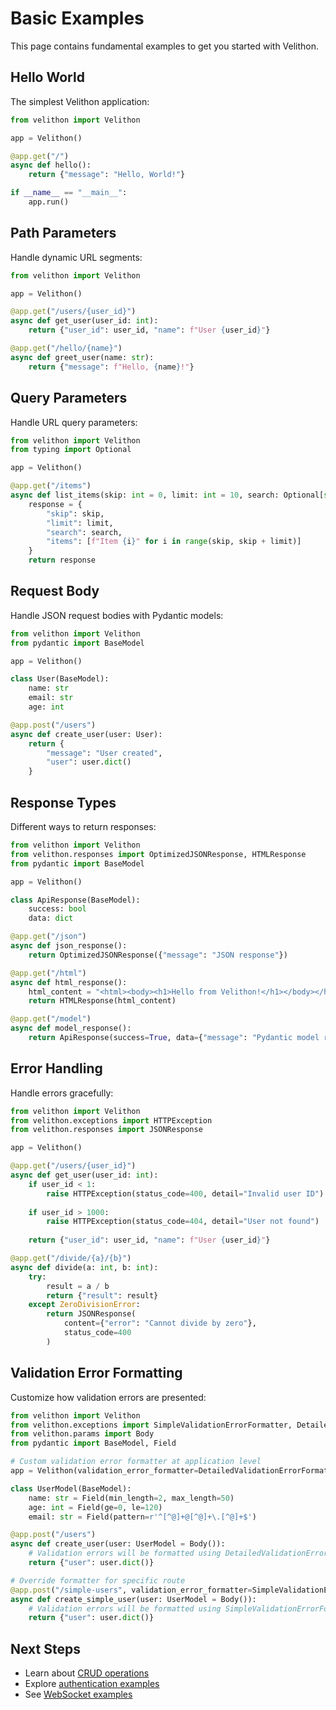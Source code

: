 # Basic Examples

This page contains fundamental examples to get you started with Velithon.

## Hello World

The simplest Velithon application:

```python
from velithon import Velithon

app = Velithon()

@app.get("/")
async def hello():
    return {"message": "Hello, World!"}

if __name__ == "__main__":
    app.run()
```

## Path Parameters

Handle dynamic URL segments:

```python
from velithon import Velithon

app = Velithon()

@app.get("/users/{user_id}")
async def get_user(user_id: int):
    return {"user_id": user_id, "name": f"User {user_id}"}

@app.get("/hello/{name}")
async def greet_user(name: str):
    return {"message": f"Hello, {name}!"}
```

## Query Parameters

Handle URL query parameters:

```python
from velithon import Velithon
from typing import Optional

app = Velithon()

@app.get("/items")
async def list_items(skip: int = 0, limit: int = 10, search: Optional[str] = None):
    response = {
        "skip": skip,
        "limit": limit,
        "search": search,
        "items": [f"Item {i}" for i in range(skip, skip + limit)]
    }
    return response
```

## Request Body

Handle JSON request bodies with Pydantic models:

```python
from velithon import Velithon
from pydantic import BaseModel

app = Velithon()

class User(BaseModel):
    name: str
    email: str
    age: int

@app.post("/users")
async def create_user(user: User):
    return {
        "message": "User created",
        "user": user.dict()
    }
```

## Response Types

Different ways to return responses:

```python
from velithon import Velithon
from velithon.responses import OptimizedJSONResponse, HTMLResponse
from pydantic import BaseModel

app = Velithon()

class ApiResponse(BaseModel):
    success: bool
    data: dict

@app.get("/json")
async def json_response():
    return OptimizedJSONResponse({"message": "JSON response"})

@app.get("/html")
async def html_response():
    html_content = "<html><body><h1>Hello from Velithon!</h1></body></html>"
    return HTMLResponse(html_content)

@app.get("/model")
async def model_response():
    return ApiResponse(success=True, data={"message": "Pydantic model response"})
```

## Error Handling

Handle errors gracefully:

```python
from velithon import Velithon
from velithon.exceptions import HTTPException
from velithon.responses import JSONResponse

app = Velithon()

@app.get("/users/{user_id}")
async def get_user(user_id: int):
    if user_id < 1:
        raise HTTPException(status_code=400, detail="Invalid user ID")
    
    if user_id > 1000:
        raise HTTPException(status_code=404, detail="User not found")
    
    return {"user_id": user_id, "name": f"User {user_id}"}

@app.get("/divide/{a}/{b}")
async def divide(a: int, b: int):
    try:
        result = a / b
        return {"result": result}
    except ZeroDivisionError:
        return JSONResponse(
            content={"error": "Cannot divide by zero"},
            status_code=400
        )
```

## Validation Error Formatting

Customize how validation errors are presented:

```python
from velithon import Velithon
from velithon.exceptions import SimpleValidationErrorFormatter, DetailedValidationErrorFormatter
from velithon.params import Body
from pydantic import BaseModel, Field

# Custom validation error formatter at application level
app = Velithon(validation_error_formatter=DetailedValidationErrorFormatter())

class UserModel(BaseModel):
    name: str = Field(min_length=2, max_length=50)
    age: int = Field(ge=0, le=120)
    email: str = Field(pattern=r'^[^@]+@[^@]+\.[^@]+$')

@app.post("/users")
async def create_user(user: UserModel = Body()):
    # Validation errors will be formatted using DetailedValidationErrorFormatter
    return {"user": user.dict()}

# Override formatter for specific route
@app.post("/simple-users", validation_error_formatter=SimpleValidationErrorFormatter())
async def create_simple_user(user: UserModel = Body()):
    # Validation errors will be formatted using SimpleValidationErrorFormatter
    return {"user": user.dict()}
```

## Next Steps

- Learn about [CRUD operations](crud-api.md)
- Explore [authentication examples](authentication.md)
- See [WebSocket examples](websocket-chat.md)
